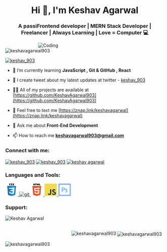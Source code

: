 <h1 align="center">Hi 👋, I'm Keshav Agarwal</h1>
<h3 align="center">A passiFrontend developer | MERN Stack Developer | Freelancer | Always Learning | Love = Computer 💻 </h3>

<img align="right" alt="Coding" width="400" src="https://cdn.dribbble.com/users/1162077/screenshots/3848914/programmer.gif">

<p align="left"> <img src="https://komarev.com/ghpvc/?username=keshavagarwal903&label=Profile%20views&color=0e75b6&style=flat" alt="keshavagarwal903" /> </p>

<p align="left"> <a href="https://twitter.com/keshav_903" target="blank"><img src="https://img.shields.io/twitter/follow/keshav_903?logo=twitter&style=for-the-badge" alt="keshav_903" /></a> </p>

- 🌱 I’m currently learning **JavaScript , Git & GitHub , React**

- 📝 I create tweet about my latest updates at twitter - [keshav_903](https://twitter.com/keshav_903)

- 👨‍💻 All of my projects are available at [https://github.com/KeshavAgarwal903](https://github.com/KeshavAgarwal903)

- 📄 Feel free to text me [https://znap.link/keshavagarwal](https://znap.link/keshavagarwal)

- 💬 Ask me about **Front-End Development**

- 📫 How to reach me **keshavagarwal903@gmail.com**

<h3 align="left">Connect with me:</h3>
<p align="left">
<a href="https://codepen.io/keshav_903" target="blank"><img align="center" src="https://raw.githubusercontent.com/rahuldkjain/github-profile-readme-generator/master/src/images/icons/Social/codepen.svg" alt="keshav_903" height="30" width="40" /></a>
<a href="https://twitter.com/keshav_903" target="blank"><img align="center" src="https://raw.githubusercontent.com/rahuldkjain/github-profile-readme-generator/master/src/images/icons/Social/twitter.svg" alt="keshav_903" height="30" width="40" /></a>
<a href="https://linkedin.com/in/keshav agarwal" target="blank"><img align="center" src="https://raw.githubusercontent.com/rahuldkjain/github-profile-readme-generator/master/src/images/icons/Social/linked-in-alt.svg" alt="keshav agarwal" height="30" width="40" /></a>
</p>

<h3 align="left">Languages and Tools:</h3>
<p align="left"> <a href="https://www.w3schools.com/css/" target="_blank" rel="noreferrer"> <img src="https://raw.githubusercontent.com/devicons/devicon/master/icons/css3/css3-original-wordmark.svg" alt="css3" width="40" height="40"/> </a> <a href="https://git-scm.com/" target="_blank" rel="noreferrer"> <img src="https://www.vectorlogo.zone/logos/git-scm/git-scm-icon.svg" alt="git" width="40" height="40"/> </a> <a href="https://www.w3.org/html/" target="_blank" rel="noreferrer"> <img src="https://raw.githubusercontent.com/devicons/devicon/master/icons/html5/html5-original-wordmark.svg" alt="html5" width="40" height="40"/> </a> <a href="https://developer.mozilla.org/en-US/docs/Web/JavaScript" target="_blank" rel="noreferrer"> <img src="https://raw.githubusercontent.com/devicons/devicon/master/icons/javascript/javascript-original.svg" alt="javascript" width="40" height="40"/> </a> <a href="https://www.photoshop.com/en" target="_blank" rel="noreferrer"> <img src="https://raw.githubusercontent.com/devicons/devicon/master/icons/photoshop/photoshop-line.svg" alt="photoshop" width="40" height="40"/> </a> </p>

<h3 align="left">Support:</h3>
<p><a href="https://www.buymeacoffee.com/Keshav Agarwal"> <img align="left" src="https://cdn.buymeacoffee.com/buttons/v2/default-yellow.png" height="50" width="210" alt="Keshav Agarwal" /></a></p><br><br>

<p><img align="left" src="https://github-readme-stats.vercel.app/api/top-langs?username=keshavagarwal903&show_icons=true&locale=en&layout=compact" alt="keshavagarwal903" /></p>

<p>&nbsp;<img align="center" src="https://github-readme-stats.vercel.app/api?username=keshavagarwal903&show_icons=true&locale=en" alt="keshavagarwal903" /></p>

<p><img align="center" src="https://github-readme-streak-stats.herokuapp.com/?user=keshavagarwal903&" alt="keshavagarwal903" /></p>


<!---
KeshavAgarwal903/KeshavAgarwal903 is a ✨ special ✨ repository because its `README.md` (this file) appears on your GitHub profile.
You can click the Preview link to take a look at your changes.
--->
